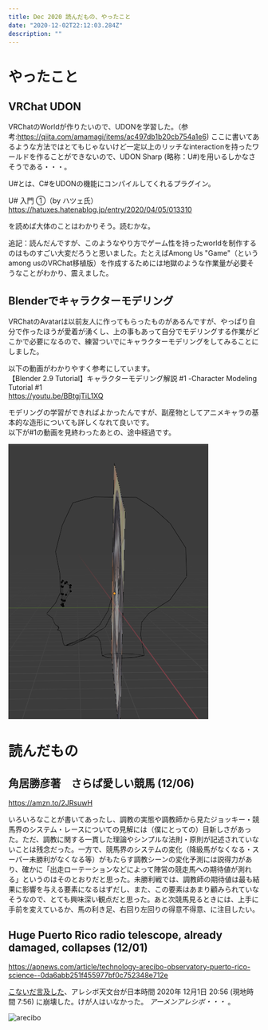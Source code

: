 ```yaml
---
title: Dec 2020 読んだもの、やったこと
date: "2020-12-02T22:12:03.284Z"
description: ""
---
```


# やったこと
## VRChat UDON
VRChatのWorldが作りたいので、UDONを学習した。（参考:https://qiita.com/amamagi/items/ac497db1b20cb754a1e6)
ここに書いてあるような方法ではとてもじゃないけど一定以上のリッチなinteractionを持ったワールドを作ることができないので、UDON Sharp (略称：U#)を用いるしかなさそうである・・・。

U#とは、C#をUDONの機能にコンパイルしてくれるプラグイン。

U# 入門 ①（by ハツェ氏）
https://hatuxes.hatenablog.jp/entry/2020/04/05/013310

を読めば大体のことはわかりそう。読むかな。

追記：読んだんですが、このようなやり方でゲーム性を持ったworldを制作するのはものすごい大変だろうと思いました。たとえばAmong Us "Game"（というamong usのVRChat移植版）を作成するためには地獄のような作業量が必要そうなことがわかり、震えました。

## Blenderでキャラクターモデリング
VRChatのAvatarは以前友人に作ってもらったものがあるんですが、やっぱり自分で作ったほうが愛着が湧くし、上の事もあって自分でモデリングする作業がどこかで必要になるので、練習ついでにキャラクターモデリングをしてみることにしました。

以下の動画がわかりやすく参考にしています。  
【Blender 2.9 Tutorial】キャラクターモデリング解説 #1 -Character Modeling Tutorial #1  
https://youtu.be/BBtgjTiL1XQ  

モデリングの学習ができればよかったんですが、副産物としてアニメキャラの基本的な造形についても詳しくなれて良いです。  
以下が#1の動画を見終わったあとの、途中経過です。  

![model1](./model1.png)


# 読んだもの
## 角居勝彦著　さらば愛しい競馬 (12/06)
https://amzn.to/2JRsuwH  

いろいろなことが書いてあったし、調教の実態や調教師から見たジョッキー・競馬界のシステム・レースについての見解には（僕にとっての）目新しさがあった。ただ、調教に関する一貫した理論やシンプルな法則・原則が記述されていないことは残念だった。一方で、競馬界のシステムの変化（降級馬がなくなる・スーパー未勝利がなくなる等）がもたらす調教シーンの変化予測には説得力があり、確かに「出走ローテーションなどによって陣営の競走馬への期待値が測れる」というのはそのとおりだと思った。未勝利戦では、調教師の期待値は最も結果に影響を与える要素になるはずだし、また、この要素はあまり顧みられていなそうなので、とても興味深い観点だと思った。あと次競馬見るときには、上手に手前を変えているか、馬の利き足、右回り左回りの得意不得意、に注目したい。

## Huge Puerto Rico radio telescope, already damaged, collapses (12/01)
https://apnews.com/article/technology-arecibo-observatory-puerto-rico-science--0da6abb251f455977bf0c752348e712e

[こないだ言及した](https://blog.yukarinoki.com/readings_Nov20/#famed-arecibo-telescope-on-the-brink-of-collapse-will-be-dismantled)、アレシボ天文台が日本時間 2020年 12月1日 20:56 (現地時間 7:56) に崩壊した。けが人はいなかった。 *アーメンアレシボ・・・* 。

![arecibo](https://afpbb.ismcdn.jp/mwimgs/b/c/-/img_bcc2a4c4422a956934fa79e7078ebd0a300370.jpg)

